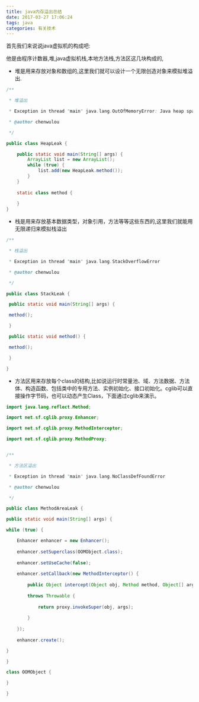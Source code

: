 ```yaml
---
title: java内存溢出总结
date: 2017-03-27 17:06:24
tags: java
categories: 有关技术
---
```

首先我们来说说java虚拟机的构成吧:

他是由程序计数器,堆,java虚拟机栈,本地方法栈,方法区这几块构成的,

- 堆是用来存放对象和数组的,这里我们就可以设计一个无限创造对象来模拟堆溢出.

```java
/**

 * 堆溢出 

 * Exception in thread "main" java.lang.OutOfMemoryError: Java heap space

 * @author chenwulou

 */

public class HeapLeak {

    public static void main(String[] args) {
        ArrayList list = new ArrayList();
        while (true) {
            list.add(new HeapLeak.method());
        }
    }
    
    static class method {
    
    }
}
```


- 栈是用来存放基本数据类型，对象引用，方法等等这些东西的,这里我们就能用无限递归来模拟栈溢出

```java
/**

 * 栈溢出

 * Exception in thread "main" java.lang.StackOverflowError

 * @author chenwulou

 */

public class StackLeak {

 public static void main(String[] args) {

 method();

 }

 public static void method() {

 method();

 }

}

```

- 方法区用来存放每个class的结构,比如说运行时常量池、域、方法数据、方法体、构造函数、包括类中的专用方法、实例初始化、接口初始化。cglib可以直接操作字节码，也可以动态产生Class，下面通过cglib来演示。


```java
import java.lang.reflect.Method;

import net.sf.cglib.proxy.Enhancer;

import net.sf.cglib.proxy.MethodInterceptor;

import net.sf.cglib.proxy.MethodProxy;


/**

 * 方法区溢出

 * Exception in thread "main" java.lang.NoClassDefFoundError

 * @author chenwulou

 */

public class MethodAreaLeak {

public static void main(String[] args) {

while (true) {

    Enhancer enhancer = new Enhancer();
    
    enhancer.setSuperclass(OOMObject.class);
    
    enhancer.setUseCache(false);
    
    enhancer.setCallback(new MethodInterceptor() {
    
        public Object intercept(Object obj, Method method, Object[] args, MethodProxy proxy)
        
        throws Throwable {
        
            return proxy.invokeSuper(obj, args);
        
        }
    
    });
    
    enhancer.create();

}

}

class OOMObject {

}

}
```